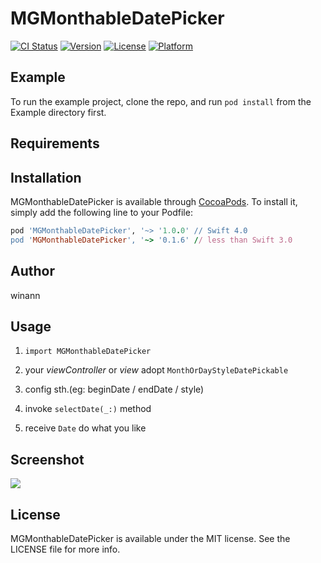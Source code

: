 # MGMonthableDatePicker

[![CI Status](http://img.shields.io/travis/winann/MGMonthableDatePicker.svg?style=flat)](https://travis-ci.org/winann/MGMonthableDatePicker)
[![Version](https://img.shields.io/cocoapods/v/MGMonthableDatePicker.svg?style=flat)](http://cocoapods.org/pods/MGMonthableDatePicker)
[![License](https://img.shields.io/cocoapods/l/MGMonthableDatePicker.svg?style=flat)](http://cocoapods.org/pods/MGMonthableDatePicker)
[![Platform](https://img.shields.io/cocoapods/p/MGMonthableDatePicker.svg?style=flat)](http://cocoapods.org/pods/MGMonthableDatePicker)

## Example

To run the example project, clone the repo, and run `pod install` from the Example directory first.

## Requirements

## Installation

MGMonthableDatePicker is available through [CocoaPods](http://cocoapods.org). To install
it, simply add the following line to your Podfile:

```ruby
pod 'MGMonthableDatePicker', '~> '1.0.0' // Swift 4.0
pod 'MGMonthableDatePicker', '~> '0.1.6' // less than Swift 3.0
```

## Author

winann

## Usage

1. ```import MGMonthableDatePicker```

2. your *viewController* or *view* adopt `MonthOrDayStyleDatePickable`
3. config sth.(eg: beginDate / endDate / style)
4. invoke `selectDate(_:)` method
5. receive `Date` do what you like

## Screenshot
![](https://ws4.sinaimg.cn/large/006tKfTcgy1fjgyj8egw4g30ad0j2jvy.gif)

## License

MGMonthableDatePicker is available under the MIT license. See the LICENSE file for more info.

